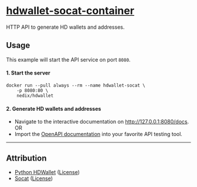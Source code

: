 # [hdwallet-socat-container](https://github.com/nedix/hdwallet-socat-container)

HTTP API to generate HD wallets and addresses.

## Usage

This example will start the API service on port `8080`.

#### 1. Start the server

```shell
docker run --pull always --rm --name hdwallet-socat \
    -p 8080:80 \
    nedix/hdwallet
```

#### 2. Generate HD wallets and addresses

- Navigate to the interactive documentation on http://127.0.0.1:8080/docs.
OR
- Import the [OpenAPI documentation][Swagger] into your favorite API testing tool.

<hr>

## Attribution

- [Python HDWallet] ([License](https://raw.githubusercontent.com/meherett/python-hdwallet/master/LICENSE))
- [Socat] ([License](https://repo.or.cz/socat.git/blob_plain/HEAD:/COPYING))

[Python HDWallet]: https://github.com/meherett/python-hdwallet
[Socat]: http://www.dest-unreach.org/socat/
[Swagger]: https://raw.githubusercontent.com/nedix/hdwallet-socat-container/refs/heads/main/rootfs/var/www/html/swagger.json
